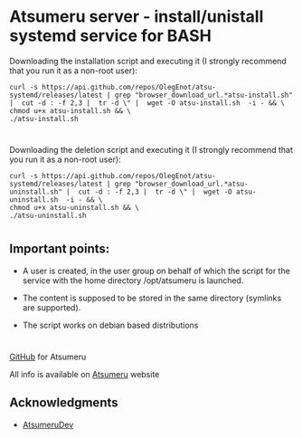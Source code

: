 # Atsumeru server - install/unistall systemd service for BASH

Downloading the installation script and executing it (I strongly recommend that you run it as a non-root user):
```shell
curl -s https://api.github.com/repos/OlegEnot/atsu-systemd/releases/latest | grep "browser_download_url.*atsu-install.sh" |  cut -d : -f 2,3 |  tr -d \" |  wget -O atsu-install.sh  -i - && \
chmod u+x atsu-install.sh && \
./atsu-install.sh
```
#

Downloading the deletion script and executing it (I strongly recommend that you run it as a non-root user):
```shell
curl -s https://api.github.com/repos/OlegEnot/atsu-systemd/releases/latest | grep "browser_download_url.*atsu-uninstall.sh" |  cut -d : -f 2,3 |  tr -d \" |  wget -O atsu-uninstall.sh  -i - && \
chmod u+x atsu-uninstall.sh && \
./atsu-uninstall.sh
```
#

## Important points:

- A user is created, in the user group on behalf of which the script for the service with the home directory /opt/atsumeru is launched.

- The content is supposed to be stored in the same directory (symlinks are supported).

- The script works on debian based distributions

#

[GitHub](https://github.com/AtsumeruDev/Atsumeru) for Atsumeru

All info is available on [Atsumeru](https://atsumeru.xyz/) website

## Acknowledgments

* [AtsumeruDev](https://t.me/atsumeru_app)
